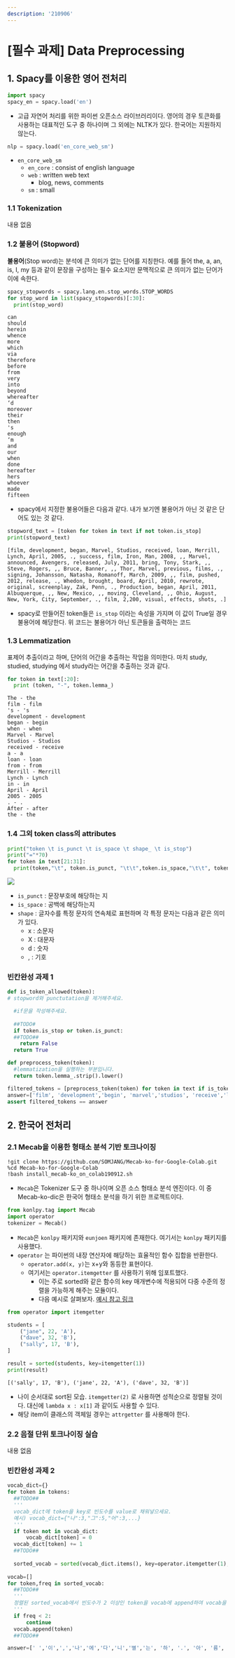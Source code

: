 ```yaml
---
description: '210906'
---
```


# \[필수 과제\] Data Preprocessing

## 1. Spacy를 이용한 영어 전처리

```python
import spacy
spacy_en = spacy.load('en')
```

* 고급 자연어 처리를 위한 파이썬 오픈소스 라이브러리이다. 영어의 경우 토큰화를 사용하는 대표적인 도구 중 하나이며 그 외에는 NLTK가 있다. 한국어는 지원하지 않는다.

```python
nlp = spacy.load('en_core_web_sm')
```

* `en_core_web_sm`
  * `en_core` :  consist of english language
  * `web` : written web text
    * blog, news, comments
  * `sm` : small

### 1.1 Tokenization

내용 없음



### 1.2 불용어 \(Stopword\)

**불용어**\(Stop word\)는 분석에 큰 의미가 없는 단어를 지칭한다. 예를 들어 the, a, an, is, I, my 등과 같이 문장을 구성하는 필수 요소지만 문맥적으로 큰 의미가 없는 단어가 이에 속한다.

```python
spacy_stopwords = spacy.lang.en.stop_words.STOP_WORDS
for stop_word in list(spacy_stopwords)[:30]:
  print(stop_word)
```

```text
can
should
herein
whence
more
which
via
therefore
before
from
very
into
beyond
whereafter
‘d
moreover
their
then
's
enough
‘m
and
our
when
done
hereafter
hers
whoever
made
fifteen
```

* spacy에서 지정한 불용어들은 다음과 같다. 내가 보기엔 불용어가 아닌 것 같은 단어도 있는 것 같다.

```python
stopword_text = [token for token in text if not token.is_stop]
print(stopword_text)
```

```text
[film, development, began, Marvel, Studios, received, loan, Merrill, Lynch, April, 2005, ., success, film, Iron, Man, 2008, ,, Marvel, announced, Avengers, released, July, 2011, bring, Tony, Stark, ,, Steve, Rogers, ,, Bruce, Banner, ,, Thor, Marvel, previous, films, ., signing, Johansson, Natasha, Romanoff, March, 2009, ,, film, pushed, 2012, release, ., Whedon, brought, board, April, 2010, rewrote, original, screenplay, Zak, Penn, ., Production, began, April, 2011, Albuquerque, ,, New, Mexico, ,, moving, Cleveland, ,, Ohio, August, New, York, City, September, ., film, 2,200, visual, effects, shots, .]
```

* spacy로 만들어진 token들은 `is_stop` 이라는 속성을 가지며 이 값이 True일 경우 불용어에 해당한다. 위 코드는 불용어가 아닌 토큰들을 출력하는 코드

### 1.3 Lemmatization

표제어 추출이라고 하며, 단어의 어간을 추출하는 작업을 의미한다. 마치 study, studied, studying 에서 study라는 어간을 추출하는 것과 같다.

```python
for token in text[:20]:
  print (token, "-", token.lemma_)
```

```text
The - the
film - film
's - 's
development - development
began - begin
when - when
Marvel - Marvel
Studios - Studios
received - receive
a - a
loan - loan
from - from
Merrill - Merrill
Lynch - Lynch
in - in
April - April
2005 - 2005
. - .
After - after
the - the
```

### 1.4 그외 token class의 attributes

```python
print("token \t is_punct \t is_space \t shape_ \t is_stop")
print("="*70)
for token in text[21:31]:
  print(token,"\t", token.is_punct, "\t\t",token.is_space,"\t\t", token.shape_, "\t\t",token.is_stop)
```

![](../../../.gitbook/assets/image%20%281084%29.png)

* `is_punct` : 문장부호에 해당하는 지
* `is_space` : 공백에 해당하는지
* `shape` : 글자수를 특정 문자의 연속체로 표현하며 각 특정 문자는 다음과 같은 의미가 있다.
  * x : 소문자
  * X : 대문자
  * d : 숫자
  * , : 기호



### 빈칸완성 과제 1

```python
def is_token_allowed(token):
# stopword와 punctutation을 제거해주세요.

  #if문을 작성해주세요.
  
  ##TODO#
  if token.is_stop or token.is_punct:
  ##TODO##
    return False
  return True

def preprocess_token(token):
  #lemmatization을 실행하는 부분입니다. 
  return token.lemma_.strip().lower()

filtered_tokens = [preprocess_token(token) for token in text if is_token_allowed(token)]
answer=['film', 'development','begin', 'marvel','studios', 'receive','loan', 'merrill','lynch', 'april','2005', 'success','film', 'iron','man', '2008','marvel','announce', 'avengers','release', 'july','2011', 'bring','tony', 'stark','steve', 'rogers','bruce', 'banner','thor', 'marvel','previous', 'film','signing', 'johansson','natasha','romanoff','march','2009','film','push','2012','release','whedon','bring','board','april','2010','rewrote','original','screenplay','zak','penn','production','begin','april','2011','albuquerque','new','mexico','move','cleveland','ohio','august','new','york','city','september','film','2,200','visual','effect','shot']
assert filtered_tokens == answer
```



## 2. 한국어 전처리

### 2.1 Mecab을 이용한 형태소 분석 기반 토크나이징

```text
!git clone https://github.com/SOMJANG/Mecab-ko-for-Google-Colab.git
%cd Mecab-ko-for-Google-Colab
!bash install_mecab-ko_on_colab190912.sh
```

* `Mecab`은 Tokenizer 도구 중 하나이며 오픈 소스 형태소 분석 엔진이다. 이 중 Mecab-ko-dic은 한국어 형태소 분석을 하기 위한 프로젝트이다.

```python
from konlpy.tag import Mecab
import operator
tokenizer = Mecab()
```

* `Mecab`은 `konlpy` 패키지와 `eunjoen` 패키지에 존재한다. 여기서는 `konlpy` 패키지를 사용했다.
* `operator` 는 파이썬의 내장 연산자에 해당하는 효율적인 함수 집합을 반환한다.
  * `operator.add(x, y)`는 x+y와 동등한 표현이다.
  * 여기서는 `operator.itemgetter` 를 사용하기 위해 임포트했다.
    * 이는 주로 sorted와 같은 함수의 key 매개변수에 적용되어 다중 수준의 정렬을 가능하게 해주는 모듈이다.
    * 다음 예시로 살펴보자. [예시 참고 링크](https://wikidocs.net/109327)

```python
from operator import itemgetter

students = [
    ("jane", 22, 'A'),
    ("dave", 32, 'B'),
    ("sally", 17, 'B'),
]

result = sorted(students, key=itemgetter(1))
print(result)
```

```text
[('sally', 17, 'B'), ('jane', 22, 'A'), ('dave', 32, 'B')]
```

* 나이 순서대로 sort된 모습. `itemgetter(2)` 로 사용하면 성적순으로 정렬될 것이다. 대신에 `lambda x : x[1]` 과 같이도 사용할 수 있다.
* 해당 item이 클래스의 객체일 경우는 `attrgetter` 를 사용해야 한다.



### 2.2 음절 단위 토크나이징 실습

내용 없음



### 빈칸완성 과제 2

```python
vocab_dict={}
for token in tokens:
  ##TODO##
  '''
  vocab_dict에 token을 key로 빈도수를 value로 채워넣으세요.
  예시) vocab_dict={"나":3,"그":5,"어":3,...}
  '''
  if token not in vocab_dict:
      vocab_dict[token] = 0
  vocab_dict[token] += 1
  ##TODO##
  
  sorted_vocab = sorted(vocab_dict.items(), key=operator.itemgetter(1),reverse=True)
  
vocab=[]
for token,freq in sorted_vocab:
  ##TODO##
  '''
  정렬된 sorted_vocab에서 빈도수가 2 이상인 token을 vocab에 append하여 vocab을 완성시키세요.
  '''
  if freq < 2:
      continue
  vocab.append(token)
  ##TODO##

answer=[' ','이',',','나','에','다','니','별','는', '하', '.', '아', '름', '을', '의', '과', '가', '은', '어', '지', '들', '리', '무', '머', '도', '까', '닭', '내', '러', '계', '습', '듯', '새', '랑', '시', "'", '멀', '그', '고', '위', '자', '로', '있', '속', '둘', '겨', '오', '요', '밤', '입', '사', '쓸', '경', '님', '운', '한', '마', '디', '불', '봅', '소', '런', '벌', '써', '기', '노', '스', '라', '너', '인', '워', '언', '덕']
```

